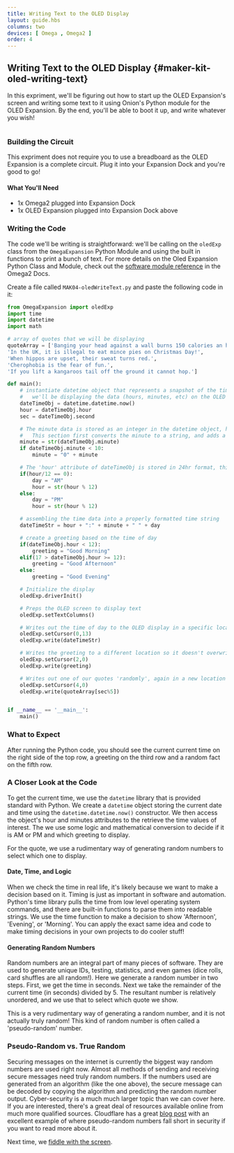 ```yaml
---
title: Writing Text to the OLED Display
layout: guide.hbs
columns: two
devices: [ Omega , Omega2 ]
order: 4
---
```


<!-- // DONE: be consistent, always capitalize OLED, OLED Expansion, Python -->

## Writing Text to the OLED Display {#maker-kit-oled-writing-text}

In this expriment, we'll be figuring out how to start up the OLED Expansion's screen and writing some text to it using Onion's Python module for the OLED Expansion. By the end, you'll be able to boot it up, and write whatever you wish!

```{r child='../shared/oled-info.md'}
```


### Building the Circuit

This expriment does not require you to use a breadboard as the OLED Expansion is a complete circuit. Plug it into your Expansion Dock and you're good to go!

#### What You'll Need

* 1x Omega2 plugged into Expansion Dock
* 1x OLED Expansion plugged into Expansion Dock above

### Writing the Code

<!-- // DONE: avoid saying things like 'fairly simple', will make beginners feel bad when they struggle -->

The code we'll be writing is straightforward: we'll be calling on the `oledExp` class from the `OmegaExpansion` Python Module and using the built in functions to print a bunch of text. For more details on the Oled Expansion Python Class and Module, check out the [software  module reference](https://docs.onion.io/omega2-docs/oled-expansion-python-module.html) in the Omega2 Docs.

Create a file called `MAK04-oledWriteText.py` and paste the following code in it:

``` python
from OmegaExpansion import oledExp
import time
import datetime
import math

# array of quotes that we will be displaying
quoteArray = ['Banging your head against a wall burns 150 calories an hour.',
'In the UK, it is illegal to eat mince pies on Christmas Day!',
'When hippos are upset, their sweat turns red.',
'Cherophobia is the fear of fun.',
'If you lift a kangaroos tail off the ground it cannot hop.']

def main():
    # instantiate datetime object that represents a snapshot of the time when this line is run
    # 	we'll be displaying the data (hours, minutes, etc) on the OLED
    dateTimeObj = datetime.datetime.now()
    hour = dateTimeObj.hour
    sec = dateTimeObj.second

    # The minute data is stored as an integer in the datetime object, however it needs to have a leading zero for numbers less than 10
    # 	This section first converts the minute to a string, and adds a leading zero if the number is less than 10
    minute = str(dateTimeObj.minute)
    if dateTimeObj.minute < 10:
        minute = "0" + minute

    # The 'hour' attribute of dateTimeObj is stored in 24hr format, this part checks for AM/PM differences and converts the time to 12hr format, creating a variable to store the 'AM/PM' string along the way
    if(hour/12 == 0):
        day = "AM"
        hour = str(hour % 12)
    else:
        day = "PM"
        hour = str(hour % 12)

    # assembling the time data into a properly formatted time string
    dateTimeStr = hour + ":" + minute + " " + day

    # create a greeting based on the time of day
    if(dateTimeObj.hour < 12):
        greeting = "Good Morning"
    elif(17 > dateTimeObj.hour >= 12):
        greeting = "Good Afternoon"
    else:
        greeting = "Good Evening"

    # Initialize the display
    oledExp.driverInit()

    # Preps the OLED screen to display text
    oledExp.setTextColumns()

    # Writes out the time of day to the OLED display in a specific location
    oledExp.setCursor(0,13)
    oledExp.write(dateTimeStr)

    # Writes the greeting to a different location so it doesn't overwrite the time of day
    oledExp.setCursor(2,0)
    oledExp.write(greeting)

    # Writes out one of our quotes 'randomly', again in a new location
    oledExp.setCursor(4,0)
    oledExp.write(quoteArray[sec%5])


if __name__ == '__main__':
    main()
```

### What to Expect

After running the Python code, you should see the current current time on the right side of the top row, a greeting on the third row and a random fact on the fifth row.

<!-- // TODO: IMAGE add gif of the results -->

### A Closer Look at the Code

To get the current time, we use the `datetime` library that is provided standard with Python. We create a `datetime` object storing the current date and time using the `datetime.datetime.now()` constructor. We then access the object's hour and minutes attributes to the retrieve the time values of interest. The we use some logic and mathematical conversion to decide if it is AM or PM and which greeting to display.

For the quote, we use a rudimentary way of generating random numbers to select which one to display.

#### Date, Time, and Logic

When we check the time in real life, it's likely because we want to make a decision based on it. Timing is just as important in software and automation. Python's time library pulls the time from low level operating system commands, and there are built-in functions to parse them into readable strings. We use the time function to make a decision to show 'Afternoon', 'Evening', or 'Morning'. You can apply the exact same idea and code to make timing decisions in your own projects to do cooler stuff!

#### Generating Random Numbers

Random numbers are an integral part of many pieces of software. They are used to generate unique IDs, testing, statistics, and even games (dice rolls, card shuffles are all random!). Here we generate a random number in two steps. First, we get the time in seconds. Next we take the remainder of the current time (in seconds) divided by 5. The resultant number is relatively unordered, and we use that to select which quote we show.

This is a very rudimentary  way of generating a random number, and it is not actually truly random! This kind of random number is often called a 'pseudo-random' number.

### Pseudo-Random vs. True Random

<!-- // DONE: avoid using 'extremely simplified', again, can make beginners feel bad -->

Securing messages on the internet is currently the biggest way random numbers are used right now. Almost all methods of sending and receiving secure messages need truly random numbers. If the numbers used are generated from an algorithm (like the one above), the secure message can be decoded by copying the algorithm and predicting the random number output. Cyber-security is a much much larger topic than we can cover here. If you are interested, there's a great deal of resources available online from much more qualified sources. Cloudflare has a great [blog post](https://blog.cloudflare.com/why-randomness-matters) with an excellent example of where pseudo-random numbers fall short in security if you want to read more about it.

<!-- // DONE: any time you mention that resources are available online, link to at least one of them -->

Next time, we [fiddle with the screen](#maker-kit-oled-change-settings).

